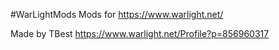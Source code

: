 #WarLightMods
Mods for https://www.warlight.net/

Made by TBest
https://www.warlight.net/Profile?p=856960317
